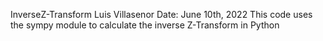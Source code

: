 InverseZ-Transform
Luis Villasenor
Date: June 10th, 2022
This code uses the sympy module to calculate the inverse Z-Transform in Python
